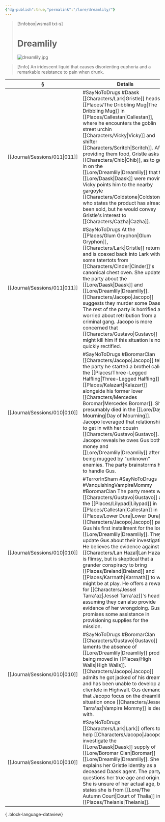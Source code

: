 ```yaml
---
{"dg-publish":true,"permalink":"/lore/dreamlily/"}
---
```


> [!infobox|wsmall txt-s]
> # Dreamlily
> ![dreamlily.jpg](/img/user/z_attachments/dreamlily.jpg) 

>[!info] An iridescent liquid that causes disorienting euphoria and a remarkable resistance to pain when drunk.

| §                                | Details                                                                                                                                                                                                                                                                                                                                                                                                                                                                                                                                                                                                                              |
| -------------------------------- | ------------------------------------------------------------------------------------------------------------------------------------------------------------------------------------------------------------------------------------------------------------------------------------------------------------------------------------------------------------------------------------------------------------------------------------------------------------------------------------------------------------------------------------------------------------------------------------------------------------------------------------ |
| [[Journal/Sessions/011\|011]] | #SayNoToDrugs #Daask [[Characters/Lark\|Gristle]] heads to [[Places/The Dribbling Mug\|The Dribbling Mug]] in [[Places/Callestan\|Callestan]], where he encounters the goblin street urchin [[Characters/Vicky\|Vicky]] and shifter [[Characters/Scritch\|Scritch]]. After providing them food, Gristle asks for [[Characters/Chib\|Chib]], as to get in on the [[Lore/Dreamlily\|Dreamlily]] that the [[Lore/Daask\|Daask]] were moving. Vicky points him to the nearby gargoyle [[Characters/Coldstone\|Coldstone]], who states the product has already been sold, but he would convey Gristle's interest to [[Characters/Cazha\|Cazha]].                                                                                                                                                                            |
| [[Journal/Sessions/011\|011]] | #SayNoToDrugs At the [[Places/Glum Gryphon\|Glum Gryphon]], [[Characters/Lark\|Gristle]] returns and is coaxed back into Lark with some tatertots from [[Characters/Cinder\|Cinder]]'s canonical chest oven. She updates the party about the [[Lore/Daask\|Daask]] and [[Lore/Dreamlily\|Dreamlily]]. [[Characters/Jacopo\|Jacopo]] suggests they murder some Daask. The rest of the party is horrified and worried about retribution from a criminal gang. Jacopo is more concerned that [[Characters/Gustavo\|Gustavo]] might kill him if this situation is not quickly rectified.                                                                                                                                                                       |
| [[Journal/Sessions/010\|010]] | #SayNoToDrugs #BoromarClan [[Characters/Jacopo\|Jacopo]] tells the party he started a brothel called the [[Places/Three-Legged Halfling\|Three-Legged Halfling]] in [[Places/Kalazart\|Kalazart]] alongside his former lover [[Characters/Mercedes Boromar\|Mercedes Boromar]]. She presumably died in the [[Lore/Day of Mourning\|Day of Mourning]]. Jacopo leveraged that relationship to get in with her cousin [[Characters/Gustavo\|Gustavo]]. Jacopo reveals he owes Gus both money and [[Lore/Dreamlily\|Dreamlily]] after being mugged by "unknown" enemies. The party brainstorms how to handle Gus.                                                                                                                                                                                 |
| [[Journal/Sessions/010\|010]] | #TerrorInSharn #SayNoToDrugs #VanquishingVampireMommy #BoromarClan The party meets with [[Characters/Gustavo\|Gustavo]] at the [[Places/Lilypad\|Lilypad]] in [[Places/Callestan\|Callestan]] in [[Places/Lower Dura\|Lower Dura]]. [[Characters/Jacopo\|Jacopo]] pays Gus his first installment for the lost [[Lore/Dreamlily\|Dreamlily]]. They update Gus about their investigation. He believes the evidence against [[Characters/Lan Hazal\|Lan Hazal]] is flimsy, but is skeptical that a grander conspiracy to bring [[Places/Breland\|Breland]] and [[Places/Karrnath\|Karrnath]] to war might be at play. He offers a reward for [[Characters/Jessel Tarra'az\|Jessel Tarra'az]]'s head, assuming they can also provide evidence of her wrongdoing. Gus promises some assistance in provisioning supplies for the mission. |
| [[Journal/Sessions/010\|010]] | #SayNoToDrugs #BoromarClan [[Characters/Gustavo\|Gustavo]] laments the absence of [[Lore/Dreamlily\|Dreamlily]] product being moved in [[Places/High Walls\|High Walls]]. [[Characters/Jacopo\|Jacopo]] admits he got jacked of his dreamlily and has been unable to develop a clientele in Highwall. Gus demands that Jacopo focus on the dreamlily situation once [[Characters/Jessel Tarra'az\|Vampire Mommy]] is dealt with.                                                                                                                                                                                                                                                                                          |
| [[Journal/Sessions/010\|010]] | #SayNoToDrugs [[Characters/Lark\|Lark]] offers to help [[Characters/Jacopo\|Jacopo]] investigate the [[Lore/Daask\|Daask]] supply of [[Lore/Boromar Clan\|Boromar]] [[Lore/Dreamlily\|Dreamlily]]. She explains her Gristle identity as a deceased Daask agent. The party questions her true age and origin. She is unsure of her actual age, but states she is from [[Lore/The Autumn Court\|Court of Thalia]] in [[Places/Thelanis\|Thelanis]].                                                                                                                                                                                                                                                                               |

{ .block-language-dataview}